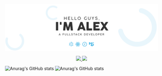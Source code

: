 
<p align="center">
    <img src="https://github.com/4lex-passos/4lex-passos/blob/main/README-HEADER.png" />
</p>

<p align="center">
  <a href="https://www.linkedin.com/in/4lex-passos/">
    <img src="https://img.shields.io/static/v1?label=LinkedIn&message=View&color=29abe2&style=for-the-badge&logo=LinkedIn"/>
  </a>
  
  <a href="mailto:alex.yomare@gmail.com">
    <img src="https://img.shields.io/static/v1?label=E-mail&message=send&color=29abe2&style=for-the-badge&logo=Gmail"/>
  </a>
</p>

![Anurag's GitHub stats](https://github-readme-stats.vercel.app/api?username=4lex-passos&hide=contribs,prs)
![Anurag's GitHub stats](https://github-readme-stats.vercel.app/api?username=4lex-passos&show_icons=true)


